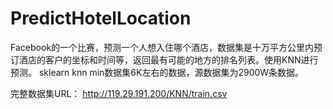 # PredictHotelLocation
Facebook的一个比赛，预测一个人想入住哪个酒店，数据集是十万平方公里内预订酒店的客户的坐标和时间等，返回最有可能的地方的排名列表。使用KNN进行预测。
sklearn knn min数据集6K左右的数据，源数据集为2900W条数据。

完整数据集URL：
http://119.29.191.200/KNN/train.csv
